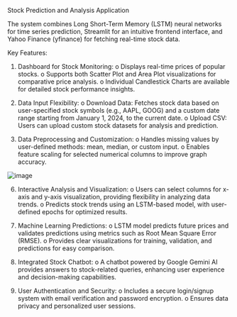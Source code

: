 Stock Prediction and Analysis Application

The system combines Long Short-Term Memory (LSTM) neural networks for time series prediction, Streamlit for an intuitive frontend interface, and Yahoo Finance (yfinance) for fetching real-time stock data.

Key Features:
1.	Dashboard for Stock Monitoring:
o	Displays real-time prices of popular stocks.
o	Supports both Scatter Plot and Area Plot visualizations for comparative price analysis.
o	Individual Candlestick Charts are available for detailed stock performance insights.

3.	Data Input Flexibility:
o	Download Data: Fetches stock data based on user-specified stock symbols (e.g., AAPL, GOOG) and a custom date range starting from January 1, 2024, to the current date.
o	Upload CSV: Users can upload custom stock datasets for analysis and prediction.

4.	Data Preprocessing and Customization:
o	Handles missing values by user-defined methods: mean, median, or custom input.
o	Enables feature scaling for selected numerical columns to improve graph accuracy.

![image](https://github.com/user-attachments/assets/6587e3e5-b470-4682-bf40-00bd66ca1db2)

6.	Interactive Analysis and Visualization:
o	Users can select columns for x-axis and y-axis visualization, providing flexibility in analyzing data trends.
o	Predicts stock trends using an LSTM-based model, with user-defined epochs for optimized results.

8.	Machine Learning Predictions:
o	LSTM model predicts future prices and validates predictions using metrics such as Root Mean Square Error (RMSE).
o	Provides clear visualizations for training, validation, and predictions for easy comparison.

9.	Integrated Stock Chatbot:
o	A chatbot powered by Google Gemini AI provides answers to stock-related queries, enhancing user experience and decision-making capabilities.

10.	User Authentication and Security:
o	Includes a secure login/signup system with email verification and password encryption.
o	Ensures data privacy and personalized user sessions.
